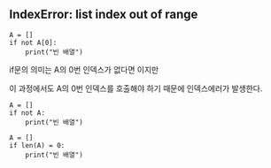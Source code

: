 ## IndexError: list index out of range

```
A = []
if not A[0]:
    print("빈 배열")
```


if문의 의미는 A의 0번 인덱스가 없다면 이지만 

이 과정에서도 A의 0번 인덱스를 호출해야 하기 때문에 인덱스에러가 발생한다.

```
A = []
if not A:
    print("빈 배열")
```

```
A = []
if len(A) = 0:
    print("빈 배열")
```
